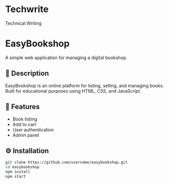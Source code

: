 # Techwrite
Technical Writing
# EasyBookshop

A simple web application for managing a digital bookshop.

## 📌 Description

EasyBookshop is an online platform for listing, selling, and managing books. Built for educational purposes using HTML, CSS, and JavaScript.

## 🚀 Features

- Book listing
- Add to cart
- User authentication
- Admin panel

## ⚙️ Installation

```bash
git clone https://github.com/username/easybookshop.git
cd easybookshop
npm install
npm start
